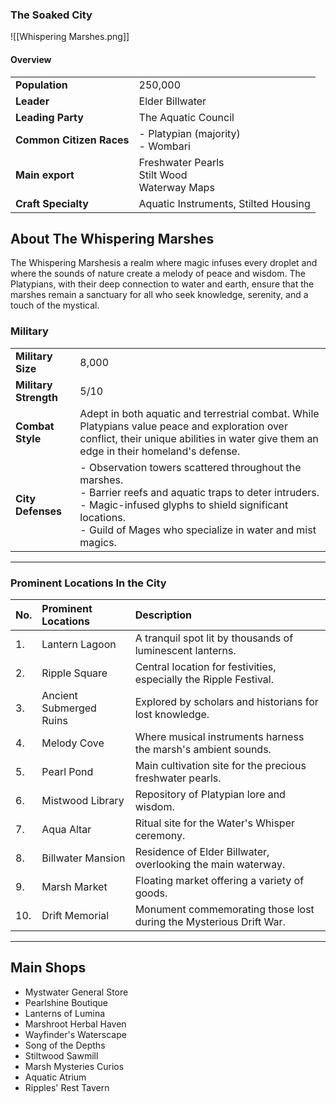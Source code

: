 
### The Soaked City 
![[Whispering Marshes.png]]

#### Overview

|                          |                                                  |
| ------------------------ | ------------------------------------------------ |
| **Population**           | 250,000                                          |
| **Leader**               | Elder Billwater                                  |
| **Leading Party**        | The Aquatic Council                              |
| **Common Citizen Races** | - Platypian (majority)<br>- Wombari      |
| **Main export**          | Freshwater Pearls<br>Stilt Wood<br>Waterway Maps |
| **Craft Specialty**      | Aquatic Instruments, Stilted Housing             |


## About The Whispering Marshes

The Whispering Marshesis a realm where magic infuses every droplet and where the sounds of nature create a melody of peace and wisdom. The Platypians, with their deep connection to water and earth, ensure that the marshes remain a sanctuary for all who seek knowledge, serenity, and a touch of the mystical.

### Military
|                       |                                                                                                                                                                                                                                                                        |
| --------------------- | ---------------------------------------------------------------------------------------------------------------------------------------------------------------------------------------------------------------------------------------------------------------------- |
| **Military Size**     | 8,000                                                                                                                                                                                                                                                                 |
| **Military Strength** | 5/10                                                                                                                                                                                                                                                                   |
| **Combat Style**      | Adept in both aquatic and terrestrial combat. While Platypians value peace and exploration over conflict, their unique abilities in water give them an edge in their homeland's defense.                                                                 |
| **City Defenses**     | - Observation towers scattered throughout the marshes.<br>- Barrier reefs and aquatic traps to deter intruders.<br>- Magic-infused glyphs to shield significant locations.<br>- Guild of Mages who specialize in water and mist magics. |

---

### Prominent Locations In the City

| No. | Prominent Locations     | Description                                                        |
| --- |:----------------------- |:------------------------------------------------------------------ |
| 1.  | Lantern Lagoon          | A tranquil spot lit by thousands of luminescent lanterns.          |
| 2.  | Ripple Square           | Central location for festivities, especially the Ripple Festival.  |
| 3.  | Ancient Submerged Ruins | Explored by scholars and historians for lost knowledge.            |
| 4.  | Melody Cove             | Where musical instruments harness the marsh's ambient sounds.      |
| 5.  | Pearl Pond              | Main cultivation site for the precious freshwater pearls.          |
| 6.  | Mistwood Library        | Repository of Platypian lore and wisdom.                           |
| 7.  | Aqua Altar              | Ritual site for the Water's Whisper ceremony.                      |
| 8.  | Billwater Mansion       | Residence of Elder Billwater, overlooking the main waterway.       |
| 9.  | Marsh Market            | Floating market offering a variety of goods.                       |
| 10. | Drift Memorial          | Monument commemorating those lost during the Mysterious Drift War. |


---

## Main Shops

- Mystwater General Store
- Pearlshine Boutique
- Lanterns of Lumina
- Marshroot Herbal Haven
- Wayfinder's Waterscape
- Song of the Depths
- Stiltwood Sawmill
- Marsh Mysteries Curios
- Aquatic Atrium
- Ripples' Rest Tavern